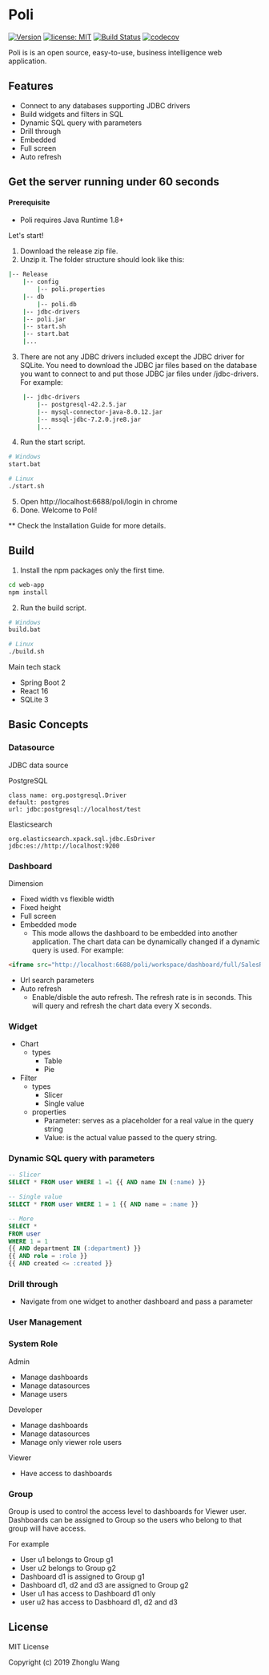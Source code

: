 # Poli

[![Version](https://img.shields.io/badge/Version-0.1.0-0065FF.svg)](#)
[![license: MIT](https://img.shields.io/badge/license-MIT-orange.svg)](https://opensource.org/licenses/MIT)
[![Build Status](https://travis-ci.org/shzlw/poli.svg?branch=master)](https://travis-ci.org/shzlw/poli)
[![codecov](https://codecov.io/gh/shzlw/poli/branch/master/graph/badge.svg)](https://codecov.io/gh/shzlw/poli)

Poli is is an open source, easy-to-use, business intelligence web application.

## Features

* Connect to any databases supporting JDBC drivers
* Build widgets and filters in SQL
* Dynamic SQL query with parameters
* Drill through 
* Embedded
* Full screen
* Auto refresh

## Get the server running under 60 seconds

#### Prerequisite
* Poli requires Java Runtime 1.8+

Let's start!

1. Download the release zip file.
2. Unzip it. The folder structure should look like this:

```sh
|-- Release
    |-- config
        |-- poli.properties
    |-- db
        |-- poli.db
    |-- jdbc-drivers
    |-- poli.jar
    |-- start.sh
    |-- start.bat
    |...
```
3. There are not any JDBC drivers included except the JDBC driver for SQLite.
You need to download the JDBC jar files based on the database you want to connect to and put those JDBC jar files under /jdbc-drivers. For example:

```sh
    |-- jdbc-drivers
        |-- postgresql-42.2.5.jar
        |-- mysql-connector-java-8.0.12.jar
        |-- mssql-jdbc-7.2.0.jre8.jar
        |...
```

4. Run the start script.
```sh
# Windows
start.bat

# Linux
./start.sh
```

5. Open http://localhost:6688/poli/login in chrome
6. Done. Welcome to Poli!

** Check the Installation Guide for more details.

## Build

1. Install the npm packages only the first time.
```sh
cd web-app
npm install
```

2. Run the build script.
```sh
# Windows
build.bat

# Linux
./build.sh
```

Main tech stack

* Spring Boot 2
* React 16
* SQLite 3

## Basic Concepts

### Datasource
  JDBC data source

PostgreSQL

    class name: org.postgresql.Driver 
    default: postgres
    url: jdbc:postgresql://localhost/test

Elasticsearch

    org.elasticsearch.xpack.sql.jdbc.EsDriver
    jdbc:es://http://localhost:9200

### Dashboard

Dimension
* Fixed width vs flexible width
* Fixed height
* Full screen
* Embedded mode
    * This mode allows the dashboard to be embedded into another application. The chart data can be dynamically changed if a dynamic query is used. For example:

```html
<iframe src="http://localhost:6688/poli/workspace/dashboard/full/SalesReport?$apiKey=ap_12345678&$showControl=true&year=2019"></iframe>
```
* Url search parameters
* Auto refresh
    * Enable/disble the auto refresh. The refresh rate is in seconds. This will query and refresh the chart data every X seconds.


### Widget

* Chart
    * types
        * Table
        * Pie
* Filter
    * types
        * Slicer
        * Single value
    * properties 
        * Parameter: serves as a placeholder for a real value in the query string 
        * Value: is the actual value passed to the query string.
    

### Dynamic SQL query with parameters

```sql
-- Slicer
SELECT * FROM user WHERE 1 =1 {{ AND name IN (:name) }}

-- Single value
SELECT * FROM user WHERE 1 = 1 {{ AND name = :name }}

-- More
SELECT * 
FROM user 
WHERE 1 = 1 
{{ AND department IN (:department) }}
{{ AND role = :role }}
{{ AND created <= :created }}
```

### Drill through
* Navigate from one widget to another dashboard and pass a parameter

### User Management

### System Role

Admin
* Manage dashboards
* Manage datasources
* Manage users

Developer
* Manage dashboards
* Manage datasources
* Manage only viewer role users

Viewer
* Have access to dashboards

### Group
Group is used to control the access level to dashboards for Viewer user. Dashboards can be assigned to Group so the users who belong to that group will have access.

For example
* User u1 belongs to Group g1
* User u2 belongs to Group g2
* Dashboard d1 is assigned to Group g1
* Dashboard d1, d2 and d3 are assigned to Group g2
* User u1 has access to Dashboard d1 only
* user u2 has access to Dasbhoard d1, d2 and d3
## License

MIT License

Copyright (c) 2019 Zhonglu Wang